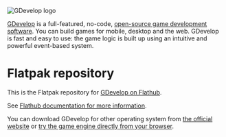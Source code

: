 ![GDevelop logo](https://raw.githubusercontent.com/flathub/io.gdevelop.ide/master/docs/GDevelop%20banner.png "GDevelop logo")

[GDevelop](http://gdevelop.io/) is a full-featured, no-code, [open-source game development software](https://github.com/4ian/GDevelop). You can build games for mobile, desktop and the web. GDevelop is fast and easy to use: the game logic is built up using an intuitive and powerful event-based system.

# Flatpak repository

This is the Flatpak repository for [GDevelop on Flathub](flathub.org/apps/details/io.gdevelop.ide).

See [Flathub documentation for more information](https://github.com/flathub/flathub/wiki/App-Maintenance).

You can download GDevelop for other operating system from [the official website](https://gdevelop.io/download) or [try the game engine directly from your browser](https://editor.gdevelop.io/).
